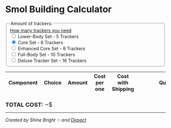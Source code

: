 # Smol Building Calculator

<fieldset class="amount-of-trackers">
      <span>
        <a href="#">How many trackers you need</a>
      </span>
    <legend>Amount of trackers:</legend>
<label><input type="radio" name="diy-set" value="5"> Lower-Body Set - 5 Trackers</label>
<label><input type="radio" name="diy-set" value="6" checked="checked"> Core Set - 6 Trackers</label>
<label><input type="radio" name="diy-set" value="8"> Enhanced Core Set - 8 Trackers</label>
<label><input type="radio" name="diy-set" value="10"> Full-Body Set - 10 Trackers</label>
<label><input type="radio" name="diy-set" value="16"> Deluxe Tracker Set - 16 Trackers</label>
</fieldset>

<div class="table-wrapper">
    <table>
        <thead>
            <tr>
                <th>Component</th>
                <th style="width:70%">Choice</th>
                <th>Amount</th>
                <th>Cost per one</th>
                <th>Cost with Shipping</th>
                <th style="min-width: 200px">Quick Link</th>
            </tr>
        </thead>
        <tbody id="diy-components">
        </tbody>
    </table>
</div>

<div class="total-cost">
  <strong>TOTAL COST:</strong>
  ~$<span id="diy-total-value"></span>
</div>

<hr/>

*Created by Shine Bright ✨ and [Depact](https://github.com/Depact)*

<script src="assets/js/smol-building-calculator.js"></script>

<style>
table thead th,
table tbody td {
    padding: 3px 10px;
}

fieldset {
    border-radius: 8px;
}

.total-cost {
    padding-top: 10px;
    font-size: large;
}

.amount-of-trackers {
    display: flex;
    flex-direction: column;
    margin-bottom: 10px;
}

@media (min-width: 50rem) {
    .main {
        max-width: 1100px !important;
    }
}

select {
    width: 100%;
    padding: 10px;
    font-size: 16px;
    border-radius: 5px;
}

td:first-of-type {
    border-left: 1px solid #eeebee;
}
</style>